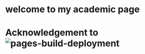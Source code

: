 # welcome to my academic page

# Acknowledgement to ![pages-build-deployment](https://github.com/academicpages/academicpages.github.io/actions/workflows/pages/pages-build-deployment/badge.svg)
